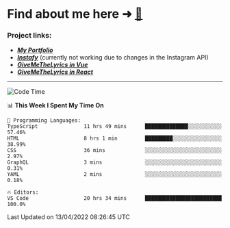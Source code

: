 # Find about me here ➜ [🧑](https://pauabella.dev)

### Project links:
- ***[My Portfolio](https://pauabella.dev)***
- ***[Instafy](https://instafy.me)*** (currently not working due to changes in the Instagram API)
- ***[GiveMeTheLyrics in Vue](https://lyrics.pauabella.dev)***
- ***[GiveMeTheLyrics in React](https://pauabella.dev/GiveMeTheLyrics)***

---
<!--START_SECTION:waka-->
![Code Time](http://img.shields.io/badge/Code%20Time-947%20hrs%206%20mins-blue)

📊 **This Week I Spent My Time On** 

```text
💬 Programming Languages: 
TypeScript               11 hrs 49 mins      ██████████████░░░░░░░░░░░   57.46% 
HTML                     8 hrs 1 min         █████████░░░░░░░░░░░░░░░░   38.99% 
CSS                      36 mins             ░░░░░░░░░░░░░░░░░░░░░░░░░   2.97% 
GraphQL                  3 mins              ░░░░░░░░░░░░░░░░░░░░░░░░░   0.31% 
YAML                     2 mins              ░░░░░░░░░░░░░░░░░░░░░░░░░   0.18%

🔥 Editors: 
VS Code                  20 hrs 34 mins      █████████████████████████   100.0%

```


 Last Updated on 13/04/2022 08:26:45 UTC
<!--END_SECTION:waka-->
